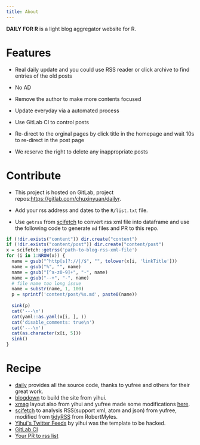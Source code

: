 ```yaml
---
title: About
---
```


**DAILY FOR R** is a light blog aggregator website for R. 

# Features

- Real daily update and you could use RSS reader or click archive to find entries of the old posts

- No AD

- Remove the author to make more contents focused

- Update everyday via a automated process

- Use GitLab CI to control posts

- Re-direct to the orginal pages by click title in the homepage and wait 10s to re-direct in the post page

- We reserve the right to delete any inappropriate posts

# Contribute

- This project is hosted on GitLab, project repos:<https://gitlab.com/chuxinyuan/dailyr>.

- Add your rss address and dates to the `R/list.txt` file.

- Use `getrss` from [scifetch](https://github.com/yufree/scifetch) to convert rss xml file into dataframe and use the following code to generate `md` files and PR to this repo.

```r
if (!dir.exists("content")) dir.create("content")
if (!dir.exists("content/post")) dir.create("content/post")
x = scifetch::getrss('path-to-blog-rss-xml-file')
for (i in 1:NROW(x)) {
  name = gsub("^http[s]?://|/$", "", tolower(x[i, 'linkTitle']))
  name = gsub("%", "", name)
  name = gsub("[^a-z0-9]+", "-", name)
  name = gsub("--+", "-", name)
  # file name too long issue
  name = substr(name, 1, 100)
  p = sprintf('content/post/%s.md', paste0(name))
  
  sink(p)
  cat('---\n')
  cat(yaml::as.yaml(x[i, ], ))
  cat('disable_comments: true\n')
  cat('---\n')
  cat(as.character(x[i, 5]))
  sink()
}
```

# Recipe

- [daily](https://github.com/yufree/daily) provides all the source code, thanks to yufree and others for their great work.
- [blogdown](https://github.com/rstudio/blogdown) to build the site from yihui.
- [xmag](https://github.com/yihui/hugo-xmag) layout also from yihui and yufree made some modifications [here](https://github.com/yufree/hugo-xmag).
- [scifetch](https://github.com/yufree/scifetch) to analysis RSS(support xml, atom and json) from yufree, modified from [tidyRSS](https://cran.r-project.org/web/packages/tidyRSS/index.html) from RobertMyles.
- [Yihui's Twitter Feeds](https://t.yihui.org) by yihui was the template to be hacked.
- [GitLab CI](https://docs.gitlab.com/ee/ci/)
- [Your PR to rss list](https://gitlab.com/chuxinyuan/dailyr/edit/master/R/list.txt)
